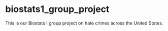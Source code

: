 # biostats1_group_project
This is our Biostats I group project on hate crimes across the United States.